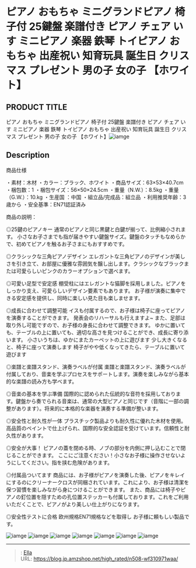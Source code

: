 # ピアノ おもちゃ ミニグランドピアノ 椅子付 25鍵盤 楽譜付き ピアノ チェア いす ミニピアノ 楽器 鉄琴 トイピアノ おもちゃ 出産祝い 知育玩具 誕生日 クリスマス プレゼント 男の子 女の子 【ホワイト】


## PRODUCT TITLE 

ピアノ おもちゃ ミニグランドピアノ 椅子付 25鍵盤 楽譜付き ピアノ チェア いす ミニピアノ 楽器 鉄琴 トイピアノ おもちゃ 出産祝い 知育玩具 誕生日 クリスマス プレゼント 男の子 女の子 【ホワイト】![iamge](https://b2bfiles1.gigab2b.cn/image/wkseller/304/20231117_e9732e8f958af39a27639fb39e5fbe54.jpg)

## Description

商品仕様

・素材：木材
・カラー：ブラック、ホワイト
・商品サイズ：63×53×40.7cm
・梱包数：1
・梱包サイズ：56×50×24.5cm
・重量（N.W.）：8.5kg
・重量（G.W.）：10.kg
・生産国 ：中国
・組立品/完成品：組立品
・利用推奨年齢：3歳から
・安全基準：EN71認証済み




商品の説明：

◎25鍵のピアノキー
通常のピアノと同じ黒鍵と白鍵が揃って、比例縮小されます。
小さなお子さまでも指が届きやすい鍵盤サイズ。鍵盤のタッチもなめらかで、初めてピアノを触るお子さまにもおすすめです。

◎クラシックな三角ピアノデザイン
エレガントな三角ピアノのデザインが美しさを引き立て、お部屋に優雅な雰囲気を醸し出します。クラシックなブラックまたは可愛らしいピンクのカラーオプションで選べます。

◎可愛い足型で安定感
棚受柱にはエレガントな猫脚を採用しました。ピアノをしっかり支え、可愛らしいデザイン要素でもあります。
お子様が演奏に集中できる安定感を提供し、同時に楽しい見た目も楽しませます。

◎成長に合わせて調整可能
イスも付属するので、お子様は椅子に座ってピアノを演奏することができます。
発表会のリハーサルも行えますよ~
また、足部は取り外し可能ですので、お子様の身長に合わせて調整できます。
ゆかに置いても、テーブルの上に置いても、適切な高さを見つけることができ、成長に寄り添います。
小さいうちは、ゆかにまたカーペットの上に遊びます
少し大きくなると、椅子に座って演奏します
椅子がやや低くなってきたら、テーブルに置いて遊びます

◎楽譜と楽譜スタンド、演奏ラベルが付属
楽譜と楽譜スタンド、演奏ラベルが付属しており、音楽を学ぶプロセスをサポートします。演奏を楽しみながら基本的な楽譜の読み方も学べます。

◎音楽の基本を学ぶ準備
国際的に認められた伝統的な音符を採用しております。鍵盤から奏でられる音楽は、通常の大型ピアノと同じです（音階に一部の調整があります）。将来的に本格的な楽器を演奏する準備が整います。

◎安全性と耐久性が一体
プラスチック製品よりも耐久性に優れた木材を使用。高品質のペイントで仕上げられ、国際的な安全認証を受けています。信頼性と耐久性があります。

◎安全が大事！
ピアノの蓋を閉める時、ノブの部分を内側に押し込むことで閉じることができます。
ここにご注意ください！小さなお子様に操作させないようにしてください。指を挟む危険があります。

◎付属品ついてます
商品には、お子様がピアノを演奏した後、ピアノをキレイにするのにクリーナークロスが同梱されています。これにより、お子様は清潔を保つ習慣を楽しみながら身につけることができます。
また、商品には椅子やピアノの釘位置を隠すための孔位置ステッカーも付属しております。これをご利用いただくことで、ピアノがより美しい仕上がりになります。

◎安全性テストに合格
欧州規格EN71規格などを取得し
お子様に頼もしい製品です。









![iamge](https://b2bfiles1.gigab2b.cn/image/wkseller/304/20231117_e93aae45c0239f61059f396e756d6936.jpg)
![iamge](https://b2bfiles1.gigab2b.cn/image/wkseller/304/20231117_3c5db58330ed1e95020cd7673ee11760.jpg)
![iamge](https://b2bfiles1.gigab2b.cn/image/wkseller/304/20231117_80e4d813931d54f374b5e4d05994eb5c.jpg)
![iamge](https://b2bfiles1.gigab2b.cn/image/wkseller/304/20231117_a594db35ff87244aecc173447d6a385f.jpg)
![iamge](https://b2bfiles1.gigab2b.cn/image/wkseller/304/20231117_42b491eed524e8c43ab3401c318b005f.jpg)
![iamge](https://b2bfiles1.gigab2b.cn/image/wkseller/304/20231117_06fef972b124da198d0d7780f10b3581.jpg)
![iamge](https://b2bfiles1.gigab2b.cn/image/wkseller/304/20231117_aa172ae3fcdf07c6d06b4ce31ede4403.jpg)


---

> : [Ella](https://blog.jp.amzshop.net/)  
> URL: https://blog.jp.amzshop.net/high_rated/n508-wf310971waa/  

